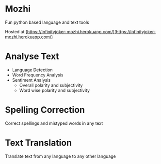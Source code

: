 # Mozhi
 Fun python based language and text tools

 Hosted at [https://infinityjoker-mozhi.herokuapp.com/](https://infinityjoker-mozhi.herokuapp.com/)

# Analyse Text
 - Language Detection
 - Word Frequency Analysis
 - Sentiment Analysis
    - Overall polarity and subjectivity
    - Word wise polarity and subjectivity

# Spelling Correction
Correct spellings and mistyped words in any text

# Text Translation
Translate text from any language to any other language